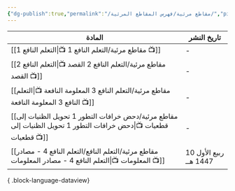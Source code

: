 ```yaml
---
{"dg-publish":true,"permalink":"/مقاطع مرئية/فهرس المقاطع المرئية/","pinned":true,"noteIcon":"✨"}
---
```


| المادة                                                                                                              | تاريخ النشر            |
| ------------------------------------------------------------------------------------------------------------------- | ---------------------- |
| [[مقاطع مرئية/التعلم النافع 1 📺\|التعلم النافع 1 📺]]                                                           | \-                     |
| [[مقاطع مرئية/التعلم النافع 2 القصد 📺\|التعلم النافع 2 القصد 📺]]                                               | \-                     |
| [[مقاطع مرئية/التعلم النافع 3 المعلومة النافعة 📺\|التعلم النافع 3 المعلومة النافعة 📺]]                         | \-                     |
| [[مقاطع مرئية/دحض خرافات التطور 1 تحويل الظنيات إلى قطعيات 📺\|دحض خرافات التطور 1 تحويل الظنيات إلى قطعيات 📺]] | \-                     |
| [[مقاطع مرئية/التعلم النافع/التعلم النافع 4 - مصادر المعلومات 📺\|التعلم النافع 4 - مصادر المعلومات 📺]]         | 10 ربيع الأول 1447 هــ |

{ .block-language-dataview}
